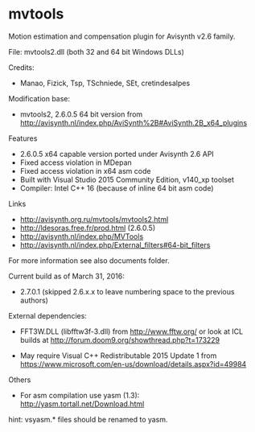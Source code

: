 # mvtools
Motion estimation and compensation plugin for Avisynth v2.6 family. 

File: mvtools2.dll (both 32 and 64 bit Windows DLLs)

Credits: 
- Manao, Fizick, Tsp, TSchniede, SEt, cretindesalpes 

Modification base:
- mvtools2, 2.6.0.5 64 bit version from
http://avisynth.nl/index.php/AviSynth%2B#AviSynth.2B_x64_plugins

Features
- 2.6.0.5 x64 capable version ported under Avisynth 2.6 API
- Fixed access violation in MDepan
- Fixed access violation in x64 asm code
- Built with Visual Studio 2015 Community Edition, v140_xp toolset
- Compiler: Intel C++ 16 (because of inline 64 bit asm code)

Links
- http://avisynth.org.ru/mvtools/mvtools2.html
- http://ldesoras.free.fr/prod.html (2.6.0.5)
- http://avisynth.nl/index.php/MVTools
- http://avisynth.nl/index.php/External_filters#64-bit_filters 

For more information see also documents folder.

Current build as of March 31, 2016: 
- 2.7.0.1 (skipped 2.6.x.x to leave numbering space to the previous authors)

External dependencies: 
- FFT3W.DLL (libfftw3f-3.dll)
from http://www.fftw.org/ or look at ICL builds at http://forum.doom9.org/showthread.php?t=173229
  
- May require Visual C++ Redistributable 2015 Update 1
from https://www.microsoft.com/en-us/download/details.aspx?id=49984
  
Others
- For asm compilation use yasm (1.3): http://yasm.tortall.net/Download.html

hint: vsyasm.* files should be renamed to yasm.
